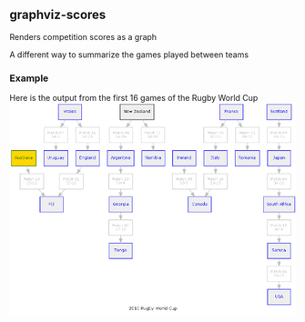 ## graphviz-scores
Renders competition scores as a graph

A different way to summarize the games played between teams

### Example
Here is the output from the first 16 games of the Rugby World Cup
![Example](src/Output/scores.png)
